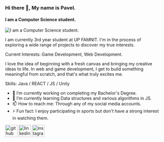 ### Hi there 👋, My name is Pavel.
#### I am a Computer Science student.
![I am a Computer Science student.](https://i.ytimg.com/vi/7NOSDKb0HlU/maxresdefault.jpg)

I am currently 3rd year student at UP FAMNIT. I'm in the process of exploring a wide range of projects to discover my true interests.

Current Interests: Game Development, Web Development.

I love the idea of beginning with a fresh canvas and bringing my creative ideas to life. In web and game development, I get to build something meaningful from scratch, and that's what truly excites me.

Skills: Java / REACT / JS / Unity

- 🔭 I’m currently working on completing my Bachelor's Degree. 
- 🌱 I’m currently learning Data structures and various algorithms in JS. 
- 📫 How to reach me: Through any of my social media accounts. 
- ⚡ Fun fact: I enjoy participating in sports but don't have a strong interest in watching them. 


[<img src='https://cdn.jsdelivr.net/npm/simple-icons@3.0.1/icons/github.svg' alt='github' height='40'>](https://github.com/https://github.com/Paveljolak)  [<img src='https://cdn.jsdelivr.net/npm/simple-icons@3.0.1/icons/linkedin.svg' alt='linkedin' height='40'>](https://www.linkedin.com/in/https://www.linkedin.com/in/pavel-jolakoski-687b3228b//)  [<img src='https://i.pinimg.com/474x/84/0d/04/840d04b5a83f0d7c46a5665513b310a6.jpg' alt='instagram' height='40'>](https://www.instagram.com/https://www.instagram.com/pavel_jolak//)  






<!--
**Paveljolak/Paveljolak** is a ✨ _special_ ✨ repository because its `README.md` (this file) appears on your GitHub profile.

Here are some ideas to get you started:

- 🔭 I’m currently working on ...
- 🌱 I’m currently learning ...
- 👯 I’m looking to collaborate on ...
- 🤔 I’m looking for help with ...
- 💬 Ask me about ...
- 📫 How to reach me: ...
- 😄 Pronouns: ...
- ⚡ Fun fact: ...
-->
